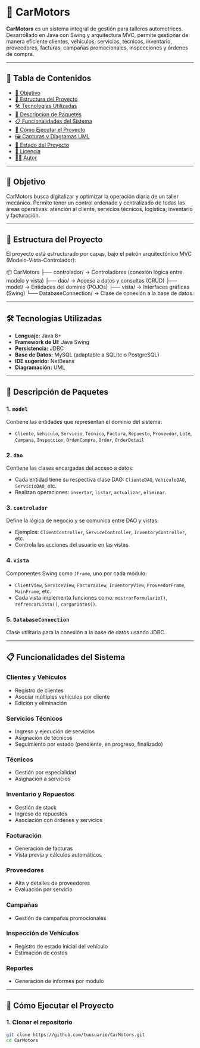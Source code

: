 # 🚗 CarMotors

**CarMotors** es un sistema integral de gestión para talleres automotrices. Desarrollado en Java con Swing y arquitectura MVC, permite gestionar de manera eficiente clientes, vehículos, servicios, técnicos, inventario, proveedores, facturas, campañas promocionales, inspecciones y órdenes de compra.

---

## 📌 Tabla de Contenidos

- [🎯 Objetivo](#-objetivo)
- [🧱 Estructura del Proyecto](#-estructura-del-proyecto)
- [🛠️ Tecnologías Utilizadas](#-tecnologías-utilizadas)
- [📁 Descripción de Paquetes](#-descripción-de-paquetes)
- [📋 Funcionalidades del Sistema](#-funcionalidades-del-sistema)
- [🚀 Cómo Ejecutar el Proyecto](#-cómo-ejecutar-el-proyecto)
- [🖼️ Capturas y Diagramas UML](#-capturas-y-diagramas-uml)
- [📌 Estado del Proyecto](#-estado-del-proyecto)
- [📄 Licencia](#-licencia)
- [👨‍💻 Autor](#-autor)

---

## 🎯 Objetivo

CarMotors busca digitalizar y optimizar la operación diaria de un taller mecánico. Permite tener un control ordenado y centralizado de todas las áreas operativas: atención al cliente, servicios técnicos, logística, inventario y facturación.

---

## 🧱 Estructura del Proyecto

El proyecto está estructurado por capas, bajo el patrón arquitectónico MVC (Modelo-Vista-Controlador):

📦 CarMotors
├── controlador/ → Controladores (conexión lógica entre modelo y vista)
├── dao/ → Acceso a datos y consultas (CRUD)
├── model/ → Entidades del dominio (POJOs)
├── vista/ → Interfaces gráficas (Swing)
└── DatabaseConnection/ → Clase de conexión a la base de datos.


---

## 🛠️ Tecnologías Utilizadas

- **Lenguaje:** Java 8+
- **Framework de UI:** Java Swing
- **Persistencia:** JDBC
- **Base de Datos:** MySQL (adaptable a SQLite o PostgreSQL)
- **IDE sugerido:** NetBeans
- **Diagramación:** UML

---

## 📁 Descripción de Paquetes

### 1. `model`
Contiene las entidades que representan el dominio del sistema:

- `Cliente`, `Vehiculo`, `Servicio`, `Tecnico`, `Factura`, `Repuesto`, `Proveedor`, `Lote`, `Campana`, `Inspeccion`, `OrdenCompra`, `Order`, `OrderDetail`

### 2. `dao`
Contiene las clases encargadas del acceso a datos:

- Cada entidad tiene su respectiva clase DAO: `ClienteDAO`, `VehiculoDAO`, `ServicioDAO`, etc.
- Realizan operaciones: `insertar`, `listar`, `actualizar`, `eliminar`.

### 3. `controlador`
Define la lógica de negocio y se comunica entre DAO y vistas:

- Ejemplos: `ClientController`, `ServiceController`, `InventoryController`, etc.
- Controla las acciones del usuario en las vistas.

### 4. `vista`
Componentes Swing como `JFrame`, uno por cada módulo:

- `ClientView`, `ServiceView`, `FacturaView`, `InventoryView`, `ProveedorFrame`, `MainFrame`, etc.
- Cada vista implementa funciones como: `mostrarFormulario()`, `refrescarLista()`, `cargarDatos()`.

### 5. `DatabaseConnection`
Clase utilitaria para la conexión a la base de datos usando JDBC.

---

## 📋 Funcionalidades del Sistema

### Clientes y Vehículos
- Registro de clientes
- Asociar múltiples vehículos por cliente
- Edición y eliminación

### Servicios Técnicos
- Ingreso y ejecución de servicios
- Asignación de técnicos
- Seguimiento por estado (pendiente, en progreso, finalizado)

### Técnicos
- Gestión por especialidad
- Asignación a servicios

### Inventario y Repuestos
- Gestión de stock
- Ingreso de repuestos
- Asociación con órdenes y servicios

### Facturación
- Generación de facturas
- Vista previa y cálculos automáticos

### Proveedores
- Alta y detalles de proveedores
- Evaluación por servicio

### Campañas
- Gestión de campañas promocionales

### Inspección de Vehículos
- Registro de estado inicial del vehículo
- Estimación de costos

### Reportes
- Generación de informes por módulo

---

## 🚀 Cómo Ejecutar el Proyecto

### 1. Clonar el repositorio
```bash
git clone https://github.com/tuusuario/CarMotors.git
cd CarMotors

